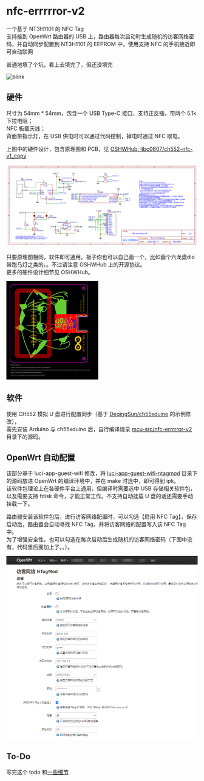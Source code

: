 # nfc-errrrror-v2  

一个基于 NT3H1101 的 NFC Tag  
支持接到 OpenWrt 路由器的 USB 上，路由器每次启动时生成随机的访客网络密码，并自动同步配置到 NT3H1101 的 EEPROM 中，使用支持 NFC 的手机接近即可自动联网  

普通地填了个坑，看上去填完了，但还没填完  

![blink](https://github.com/libc0607/nfc-errrrror-v2/blob/main/pic/blink.gif)  

## 硬件 
尺寸为 54mm * 54mm，包含一个 USB Type-C 接口，支持正反插，带两个 5.1k 下拉电阻；  
NFC 板载天线；  
背面带指示灯，在 USB 供电时可以通过代码控制，掉电时通过 NFC 取电。  

上图中的硬件设计，包含原理图和 PCB，见 [OSHWHub: libc0607/ch552-nfc-v1_copy](https://oshwhub.com/libc0607/ch552-nfc-v1_copy)  

![sch](https://github.com/libc0607/nfc-errrrror-v2/blob/main/pic/schematic01.png)  

只要原理图相同，软件即可通用。板子你也可以自己画一个，比如画个六龙盘dio带跑马灯之类的。。不过请注意 OSHWHub 上的开源协议。  
更多的硬件设计细节见 OSHWHub。  

![pcb](https://github.com/libc0607/nfc-errrrror-v2/blob/main/pic/pcblayout01.png)  


## 软件
使用 CH552 模拟 U 盘进行配置同步（基于 [DeqingSun/ch55xduino](https://github.com/DeqingSun/ch55xduino) 的示例修改），  
需先安装 Arduino 与 ch55xduino 后，自行编译烧录 [mcu-src/nfc-errrrror-v2](https://github.com/libc0607/nfc-errrrror-v2/tree/main/mcu-src/nfc-errrrror-v2) 目录下的源码。

## OpenWrt 自动配置 
该部分基于 luci-app-guest-wifi 修改，将 [luci-app-guest-wifi-ntagmod](https://github.com/libc0607/nfc-errrrror-v2/tree/main/luci-app-guest-wifi-ntagmod) 目录下的源码放进 OpenWrt 的编译环境中，并在 make 时选中，即可得到 ipk。  
该软件包理论上在各硬件平台上通用，但编译时需要选中 USB 存储相关软件包，以及需要支持 fdisk 命令，才能正常工作。不支持自动挂载 U 盘的话还需要手动挂载一下。  

路由器安装该软件包后，进行访客网络配置时，可以勾选【启用 NFC Tag】，保存启动后，路由器会自动寻找 NFC Tag，并将访客网络的配置写入该 NFC Tag 中。  
为了增强安全性，也可以勾选在每次启动后生成随机的访客网络密码（下图中没有，代码里后面加上了。。）。  

![op-web](https://github.com/libc0607/nfc-errrrror-v2/blob/main/pic/op-screenshot.png)  


## To-Do
写完这个 todo 和[一些细节](https://libc0607.wordpress.com/2021/07/06/%e3%80%90%e5%a1%ab%e5%9d%91%e3%80%91%e8%b7%9f%e9%a3%8e%e5%81%9a%e4%b8%aa-nfc-%e6%a0%87%e7%ad%be%ef%bc%8c%e5%9f%ba%e4%ba%8e-nt3h1101/)

